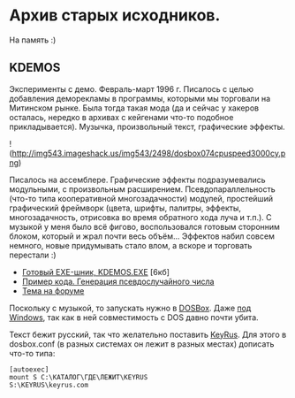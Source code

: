 Архив старых исходников.
========================

На память :)

KDEMOS
------
Эксперименты с демо. Февраль-март 1996 г. Писалось с целью добавления
деморекламы в программы, которыми мы торговали на Митинском рынке.
Была тогда такая мода (да и сейчас у хакеров осталась, нередко в архивах
с кейгенами что-то подобное прикладывается). Музычка, произвольный текст,
графические эффекты.

!(http://img543.imageshack.us/img543/2498/dosbox074cpuspeed3000cy.png)

Писалось на ассемблере. Графические эффекты подразумевались модульными,
с произвольным расширением. Псевдопараллельность (что-то типа кооперативной
многозадачности) модулей, простейший графический фреймворк (цвета, шрифты,
палитры, эффекты, многозадачность, отрисовка во время обратного хода луча
и т.п.). С музыкой у меня было всё фигово, воспользовался готовым
сторонним блоком, который и жрал почти весь объём... Эффектов набил совсем
немного, новые придумывать стало влом, а вскоре и торговать перестали :)

* [Готовый EXE-шник, KDEMOS.EXE](https://github.com/Balancer/legacy/blob/master/kdemos/KDEMOS.EXE) [6кб]
* [Пример кода. Генерация псевдослучайного числа](https://github.com/Balancer/legacy/blob/master/kdemos/RANDOM.INC)
* [Тема на форуме](http://www.balancer.ru/g/p2279158)

Поскольку с музыкой, то запускать нужно в [DOSBox](http://www.dosbox.com/). Даже [под Windows](http://www.dosbox.com/download.php?main=1),
так как в ней совместимость с DOS давно почти убита.

Текст бежит русский, так что желательно поставить [KeyRus](http://balancer.ru/files/1011/keyrus73.zip).
Для этого в dosbox.conf (в разных системах он лежит в разных местах) дописать что-то типа:

    [autoexec]
    mount S C:\КАТАЛОГ\ГДЕ\ЛЕЖИТ\KEYRUS
    S:\KEYRUS\keyrus.com
